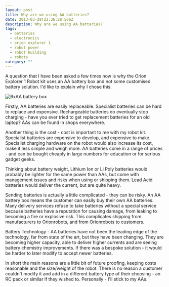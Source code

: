 ```yaml
---
layout: post
title: Why are we using AA batteries?
date: 2013-03-28T22:36:28.566Z
description: Why are we using AA batteries?
tags:
  - batteries
  - electronics
  - orion explorer 1
  - robot power
  - robot building
  - robots
category: ""
---
```

A question that I have been asked a few times now is why the Orion Explorer 1 Robot kit uses an AA battery box and not some customised battery solution.
I'd like to explain why I chose this.

![6xAA battery box](/galleries/2013-03-28-why-are-we-using-aa-batteries/1-IMG_0818_compact.JPG)

Firstly, AA batteries are easily replaceable.
Specialist batteries can be hard to replace and expensive.
Rechargeable batteries do eventually stop charging - have you ever tried to get replacement batteries for an old laptop?
AAs can be found in shops everywhere.

Another thing is the cost - cost is important to me with my robot kit.
Specialist batteries are expensive to develop, and expensive to make.
Specialist charging hardware on the robot would also increase its cost, make it less simple and weigh more.
AA batteries come in a range of prices - and can be bought cheaply in large numbers for education or for serious gadget geeks.

Thinking about battery weight, Lithium Ion or Li Poly batteries would probably be lighter for the same power than AAs, but come with management issues and risks when using or shipping them.
Lead Acid batteries would deliver the current, but are quite heavy.

Sending batteries is actually a little complicated - they can be risky.
An AA battery box means the customer can easily buy their own AA batteries.
Many delivery services refuse to take batteries without a special service because batteries have a reputation for causing damage, from leaking to becoming a fire or explosive risk.
This complicates shipping from manufacturers to Orionrobots, and from Orionrobots to customers.

Battery Technology - AA batteries have not been the leading edge of the technology, far from state of the art, but they have been changing.
They are becoming higher capacity, able to deliver higher currents and are seeing battery chemistry improvements.
If there was a bespoke solution - it would be harder to later modify to accept newer batteries.

In short the main reasons are a little bit of future proofing, keeping costs reasonable and the size/weight of the robot.
There is no reason a customer couldn't modify it and add in a different battery type of their choosing - an RC pack or similar if they wished to. Personally - I'll stick to my AAs.
